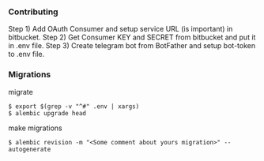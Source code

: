 ### Contributing
Step 1) Add OAuth Consumer and setup service URL (is important) in bitbucket.
Step 2) Get Consumer KEY and SECRET from bitbucket and put it in .env file.
Step 3) Create telegram bot from BotFather and setup bot-token to .env file.


### Migrations
migrate
```shell
$ export $(grep -v "^#" .env | xargs)
$ alembic upgrade head
```

make migrations
```shell
$ alembic revision -m "<Some comment about yours migration>" --autogenerate
```